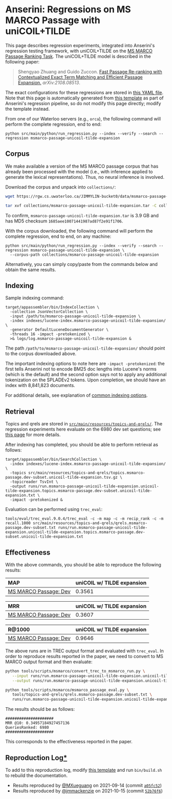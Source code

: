 # Anserini: Regressions on MS MARCO Passage with uniCOIL+TILDE

This page describes regression experiments, integrated into Anserini's regression testing framework, with uniCOIL+TILDE on the [MS MARCO Passage Ranking Task](https://github.com/microsoft/MSMARCO-Passage-Ranking).
The uniCOIL+TILDE model is described in the following paper:

> Shengyao Zhuang and Guido Zuccon. [Fast Passage Re-ranking with Contextualized Exact Term Matching and Efficient Passage Expansion.](https://arxiv.org/pdf/2108.08513) _arXiv:2108.08513_.

The exact configurations for these regressions are stored in [this YAML file](../src/main/resources/regression/msmarco-passage-unicoil-tilde-expansion.yaml).
Note that this page is automatically generated from [this template](../src/main/resources/docgen/templates/msmarco-passage-unicoil-tilde-expansion.template) as part of Anserini's regression pipeline, so do not modify this page directly; modify the template instead.

From one of our Waterloo servers (e.g., `orca`), the following command will perform the complete regression, end to end:

```
python src/main/python/run_regression.py --index --verify --search --regression msmarco-passage-unicoil-tilde-expansion
```

## Corpus

We make available a version of the MS MARCO passage corpus that has already been processed with the model (i.e., with inference applied to generate the lexical representations).
Thus, no neural inference is involved.

Download the corpus and unpack into `collections/`:

```bash
wget https://rgw.cs.uwaterloo.ca/JIMMYLIN-bucket0/data/msmarco-passage-unicoil-tilde-expansion.tar -P collections/

tar xvf collections/msmarco-passage-unicoil-tilde-expansion.tar -C collections/
```

To confirm, `msmarco-passage-unicoil-tilde-expansion.tar` is 3.9 GB and has MD5 checksum `1685aee10071441987ad87f2e91f1706`.

With the corpus downloaded, the following command will perform the complete regression, end to end, on any machine:

```
python src/main/python/run_regression.py --index --verify --search --regression msmarco-passage-unicoil-tilde-expansion \
  --corpus-path collections/msmarco-passage-unicoil-tilde-expansion
```

Alternatively, you can simply copy/paste from the commands below and obtain the same results.

## Indexing

Sample indexing command:

```
target/appassembler/bin/IndexCollection \
  -collection JsonVectorCollection \
  -input /path/to/msmarco-passage-unicoil-tilde-expansion \
  -index indexes/lucene-index.msmarco-passage-unicoil-tilde-expansion/ \
  -generator DefaultLuceneDocumentGenerator \
  -threads 16 -impact -pretokenized \
  >& logs/log.msmarco-passage-unicoil-tilde-expansion &
```

The path `/path/to/msmarco-passage-unicoil-tilde-expansion/` should point to the corpus downloaded above.

The important indexing options to note here are `-impact -pretokenized`: the first tells Anserini not to encode BM25 doc lengths into Lucene's norms (which is the default) and the second option says not to apply any additional tokenization on the SPLADEv2 tokens.
Upon completion, we should have an index with 8,841,823 documents.

For additional details, see explanation of [common indexing options](common-indexing-options.md).

## Retrieval

Topics and qrels are stored in [`src/main/resources/topics-and-qrels/`](../src/main/resources/topics-and-qrels/).
The regression experiments here evaluate on the 6980 dev set questions; see [this page](experiments-msmarco-passage.md) for more details.

After indexing has completed, you should be able to perform retrieval as follows:

```
target/appassembler/bin/SearchCollection \
  -index indexes/lucene-index.msmarco-passage-unicoil-tilde-expansion/ \
  -topics src/main/resources/topics-and-qrels/topics.msmarco-passage.dev-subset.unicoil-tilde-expansion.tsv.gz \
  -topicreader TsvInt \
  -output runs/run.msmarco-passage-unicoil-tilde-expansion.unicoil-tilde-expansion.topics.msmarco-passage.dev-subset.unicoil-tilde-expansion.txt \
  -impact -pretokenized &
```

Evaluation can be performed using `trec_eval`:

```
tools/eval/trec_eval.9.0.4/trec_eval -c -m map -c -m recip_rank -c -m recall.1000 src/main/resources/topics-and-qrels/qrels.msmarco-passage.dev-subset.txt runs/run.msmarco-passage-unicoil-tilde-expansion.unicoil-tilde-expansion.topics.msmarco-passage.dev-subset.unicoil-tilde-expansion.txt
```

## Effectiveness

With the above commands, you should be able to reproduce the following results:

| MAP                                                                                                          | uniCOIL w/ TILDE expansion|
|:-------------------------------------------------------------------------------------------------------------|-----------|
| [MS MARCO Passage: Dev](https://github.com/microsoft/MSMARCO-Passage-Ranking)                                | 0.3561    |


| MRR                                                                                                          | uniCOIL w/ TILDE expansion|
|:-------------------------------------------------------------------------------------------------------------|-----------|
| [MS MARCO Passage: Dev](https://github.com/microsoft/MSMARCO-Passage-Ranking)                                | 0.3607    |


| R@1000                                                                                                       | uniCOIL w/ TILDE expansion|
|:-------------------------------------------------------------------------------------------------------------|-----------|
| [MS MARCO Passage: Dev](https://github.com/microsoft/MSMARCO-Passage-Ranking)                                | 0.9646    |

The above runs are in TREC output format and evaluated with `trec_eval`.
In order to reproduce results reported in the paper, we need to convert to MS MARCO output format and then evaluate:

```bash
python tools/scripts/msmarco/convert_trec_to_msmarco_run.py \
   --input runs/run.msmarco-passage-unicoil-tilde-expansion.unicoil-tilde-expansion.topics.msmarco-passage.dev-subset.unicoil-tilde-expansion.txt \
   --output runs/run.msmarco-passage-unicoil-tilde-expansion.unicoil-tilde-expansion.topics.msmarco-passage.dev-subset.unicoil-tilde-expansion.tsv --quiet

python tools/scripts/msmarco/msmarco_passage_eval.py \
   tools/topics-and-qrels/qrels.msmarco-passage.dev-subset.txt \
   runs/run.msmarco-passage-unicoil-tilde-expansion.unicoil-tilde-expansion.topics.msmarco-passage.dev-subset.unicoil-tilde-expansion.tsv
```

The results should be as follows:

```
#####################
MRR @10: 0.34957184927457136
QueriesRanked: 6980
#####################
```

This corresponds to the effectiveness reported in the paper.

## Reproduction Log[*](reproducibility.md)

To add to this reproduction log, modify [this template](../src/main/resources/docgen/templates/msmarco-passage-unicoil-tilde-expansion.template) and run `bin/build.sh` to rebuild the documentation.

+ Results reproduced by [@MXueguang](https://github.com/MXueguang) on 2021-09-14 (commit [`a05fc52`](https://github.com/castorini/anserini/commit/a05fc5215a6d9de77bd5f4b8f874f608442024a3))
+ Results reproduced by [@jmmackenzie](https://github.com/jmmackenzie) on 2021-10-15 (commit [`52b76f6`](https://github.com/castorini/anserini/commit/52b76f63b163036e8fad1a6e1b10b431b4ddd06c))
